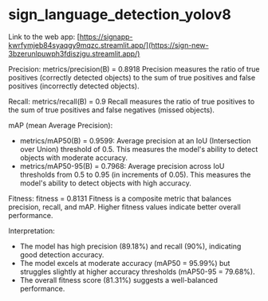 # sign_language_detection_yolov8
Link to the web app: [https://signapp-kwrfymjeb84syaqgy9mqzc.streamlit.app/](https://sign-new-3bzerunlpuwph3fdiszjgu.streamlit.app/)


Precision: metrics/precision(B) = 0.8918
Precision measures the ratio of true positives (correctly detected objects) to the sum of true positives and false positives (incorrectly detected objects).

Recall: metrics/recall(B) = 0.9
Recall measures the ratio of true positives to the sum of true positives and false negatives (missed objects).


mAP (mean Average Precision):


- metrics/mAP50(B) = 0.9599: Average precision at an IoU (Intersection over Union) threshold of 0.5. This measures the model's ability to detect objects with moderate accuracy.
- metrics/mAP50-95(B) = 0.7968: Average precision across IoU thresholds from 0.5 to 0.95 (in increments of 0.05). This measures the model's ability to detect objects with high accuracy.


Fitness: fitness = 0.8131
Fitness is a composite metric that balances precision, recall, and mAP. Higher fitness values indicate better overall performance.


Interpretation:


- The model has high precision (89.18%) and recall (90%), indicating good detection accuracy.
- The model excels at moderate accuracy (mAP50 = 95.99%) but struggles slightly at higher accuracy thresholds (mAP50-95 = 79.68%).
- The overall fitness score (81.31%) suggests a well-balanced performance.
